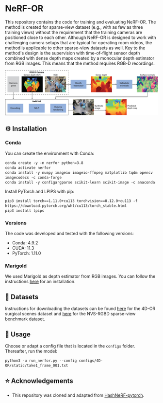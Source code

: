 # NeRF-OR
This repository contains the code for training and evaluating NeRF-OR. The method is created for sparse-view dataset (e.g., with as few as three training views) without the requirement that the training cameras are positioned close to each other. Although NeRF-OR is designed to work with challenging camera setups that are typical for operating room videos, the method is applicable to other sparse-view datasets as well. Key to the method's design is the supervision with time-of-flight sensor depth combined with dense depth maps created by a monocular depth estimator from RGB images. This means that the method requires RGB-D recordings.

![Method overview](images/method_overview_small.png)

## ⚙️ Installation

### Conda
You can create the environment with Conda:
```
conda create -y -n nerfor python=3.8
conda activate nerfor
conda install -y numpy imageio imageio-ffmpeg matplotlib tqdm opencv imagecodecs -c conda-forge
conda install -y configargparse scikit-learn scikit-image -c anaconda
```
Install PyTorch and LPIPS with pip:
```
pip3 install torch==1.11.0+cu113 torchvision==0.12.0+cu113 -f https://download.pytorch.org/whl/cu113/torch_stable.html
pip3 install lpips
```
### Versions
The code was developed and tested with the following versions:
- Conda: 4.9.2
- CUDA: 11.3
- PyTorch: 1.11.0

### Marigold
We used Marigold as depth estimator from RGB images. You can follow the instructions [here](https://github.com/prs-eth/Marigold) for an installation.

## 📄 Datasets
Instructions for downloading the datasets can be found [here](https://github.com/egeozsoy/4D-OR) for the 4D-OR surgical scenes dataset and [here](https://github.com/Wanggcong/SparseNeRF) for the NVS-RGBD sparse-view benchmark dataset.

## 🚀 Usage
Choose or adapt a config file that is located in the ```configs``` folder. Thereafter, run the model:
```
python3 -u run_nerfor.py --config configs/4D-OR/static/take1_frame_001.txt
```

## ⭐ Acknowledgements
- This repository was cloned and adapted from [HashNeRF-pytorch](https://github.com/yashbhalgat/HashNeRF-pytorch/tree/main).

